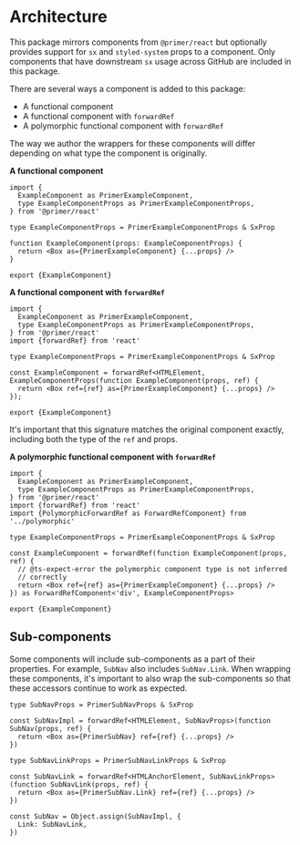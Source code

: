 # Architecture

This package mirrors components from `@primer/react` but optionally provides
support for `sx` and `styled-system` props to a component. Only components
that have downstream `sx` usage across GitHub are included in this package.

There are several ways a component is added to this package:

- A functional component
- A functional component with `forwardRef`
- A polymorphic functional component with `forwardRef`

The way we author the wrappers for these components will differ depending on
what type the component is originally.

**A functional component**

```tsx
import {
  ExampleComponent as PrimerExampleComponent,
  type ExampleComponentProps as PrimerExampleComponentProps,
} from '@primer/react'

type ExampleComponentProps = PrimerExampleComponentProps & SxProp

function ExampleComponent(props: ExampleComponentProps) {
  return <Box as={PrimerExampleComponent} {...props} />
}

export {ExampleComponent}
```

**A functional component with `forwardRef`**

```tsx
import {
  ExampleComponent as PrimerExampleComponent,
  type ExampleComponentProps as PrimerExampleComponentProps,
} from '@primer/react'
import {forwardRef} from 'react'

type ExampleComponentProps = PrimerExampleComponentProps & SxProp

const ExampleComponent = forwardRef<HTMLElement, ExampleComponentProps(function ExampleComponent(props, ref) {
  return <Box ref={ref} as={PrimerExampleComponent} {...props} />
});

export {ExampleComponent}
```

It's important that this signature matches the original component exactly,
including both the type of the `ref` and props.

**A polymorphic functional component with `forwardRef`**

```tsx
import {
  ExampleComponent as PrimerExampleComponent,
  type ExampleComponentProps as PrimerExampleComponentProps,
} from '@primer/react'
import {forwardRef} from 'react'
import {PolymorphicForwardRef as ForwardRefComponent} from '../polymorphic'

type ExampleComponentProps = PrimerExampleComponentProps & SxProp

const ExampleComponent = forwardRef(function ExampleComponent(props, ref) {
  // @ts-expect-error the polymorphic component type is not inferred
  // correctly
  return <Box ref={ref} as={PrimerExampleComponent} {...props} />
}) as ForwardRefComponent<'div', ExampleComponentProps>

export {ExampleComponent}
```

## Sub-components

Some components will include sub-components as a part of their properties. For
example, `SubNav` also includes `SubNav.Link`. When wrapping these components,
it's important to also wrap the sub-components so that these accessors
continue to work as expected.

```tsx
type SubNavProps = PrimerSubNavProps & SxProp

const SubNavImpl = forwardRef<HTMLElement, SubNavProps>(function SubNav(props, ref) {
  return <Box as={PrimerSubNav} ref={ref} {...props} />
})

type SubNavLinkProps = PrimerSubNavLinkProps & SxProp

const SubNavLink = forwardRef<HTMLAnchorElement, SubNavLinkProps>(function SubNavLink(props, ref) {
  return <Box as={PrimerSubNav.Link} ref={ref} {...props} />
})

const SubNav = Object.assign(SubNavImpl, {
  Link: SubNavLink,
})
```
